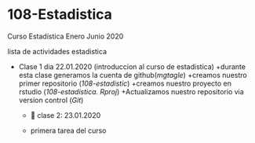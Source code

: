 # 108-Estadistica
Curso Estadística Enero Junio 2020

lista de actividades estadistica

+ Clase 1 dia 22.01.2020 (introduccion al curso de estadistica)
   +durante esta clase generamos la cuenta de github(*mgtagle*)
   +creamos nuestro primer repositorio (*108-estadistic*)
   +creamos nuestro proyecto en rstudio (*108-estadistica. Rproj*)
   +Actualizamos nuestro repositorio via version control (*Git*)
   
   + :paperclip: clase 2: 23.01.2020
 
   + primera tarea del curso
   
